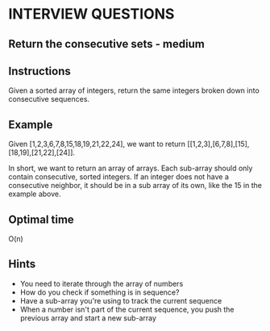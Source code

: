 # INTERVIEW QUESTIONS

## Return the consecutive sets - medium

## Instructions
Given a sorted array of integers, return the same integers broken down into consecutive sequences.

## Example
Given [1,2,3,6,7,8,15,18,19,21,22,24], we want to return [[1,2,3],[6,7,8],[15],[18,19],[21,22],[24]]. 

In short, we want to return an array of arrays. Each sub-array should only contain consecutive, sorted integers. If an integer does not have a consecutive neighbor, it should be in a sub array of its own, like the 15 in the example above.

## Optimal time
O(n)

## Hints
- You need to iterate through the array of numbers
- How do you check if something is in sequence?
- Have a sub-array you're using to track the current sequence
- When a number isn't part of the current sequence, you push the previous array and start a new sub-array

